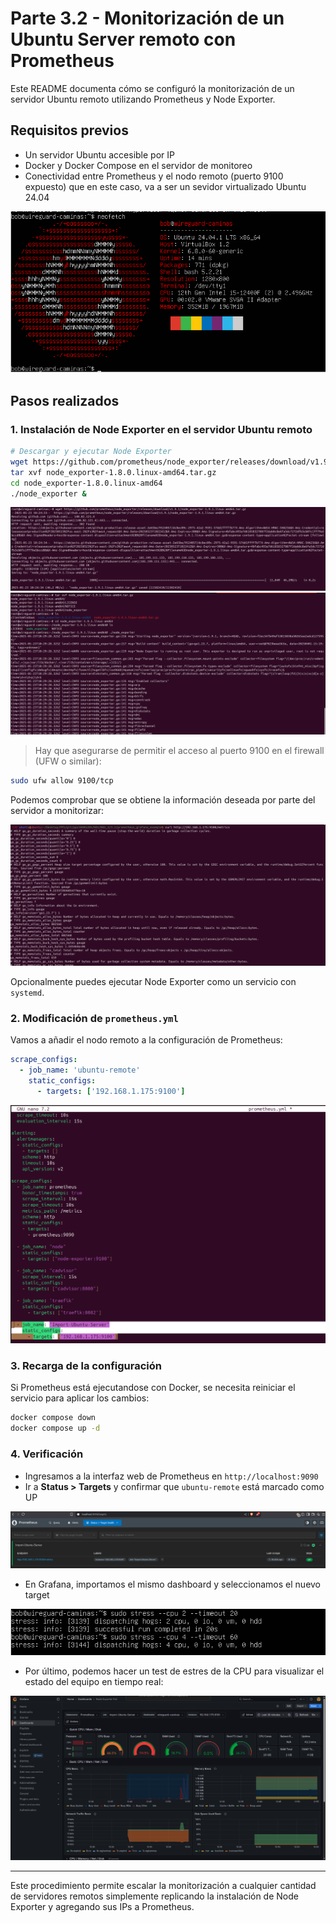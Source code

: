 # Parte 3.2 - Monitorización de un Ubuntu Server remoto con Prometheus

Este README documenta cómo se configuró la monitorización de un servidor Ubuntu remoto utilizando Prometheus y Node Exporter.

## Requisitos previos

- Un servidor Ubuntu accesible por IP
- Docker y Docker Compose en el servidor de monitoreo
- Conectividad entre Prometheus y el nodo remoto (puerto 9100 expuesto) que en este caso, va a ser un sevidor virtualizado Ubuntu 24.04

![img](./images/0-0.png)

## Pasos realizados

### 1. Instalación de Node Exporter en el servidor Ubuntu remoto

```bash
# Descargar y ejecutar Node Exporter
wget https://github.com/prometheus/node_exporter/releases/download/v1.9.1/node_exporter-1.9.1.linux-amd64.tar.gz
tar xvf node_exporter-1.8.0.linux-amd64.tar.gz
cd node_exporter-1.8.0.linux-amd64
./node_exporter &
```

![img](./images/0.png)
![img](./images/1.png)


> Hay que asegurarse de permitir el acceso al puerto 9100 en el firewall (UFW o similar):

```bash
sudo ufw allow 9100/tcp
```

Podemos comprobar que se obtiene la información deseada por parte del servidor a monitorizar:

![img](./images/2.png)

Opcionalmente puedes ejecutar Node Exporter como un servicio con `systemd`.

### 2. Modificación de `prometheus.yml`

Vamos a añadir el nodo remoto a la configuración de Prometheus:

```yaml
scrape_configs:
  - job_name: 'ubuntu-remote'
    static_configs:
      - targets: ['192.168.1.175:9100']
```

![img](./images/3.png)

### 3. Recarga de la configuración

Si Prometheus está ejecutandose con Docker, se necesita reiniciar el servicio para aplicar los cambios:

```bash
docker compose down
docker compose up -d
```

### 4. Verificación

- Ingresamos a la interfaz web de Prometheus en `http://localhost:9090`
- Ir a **Status > Targets** y confirmar que `ubuntu-remote` está marcado como UP

![img](./images/4.png)

- En Grafana, importamos el mismo dashboard y seleccionamos el nuevo target

![img](./images/5.png)

- Por último, podemos hacer un test de estres de la CPU para visualizar el estado del equipo en tiempo real:

![img](./images/6.png)

---

Este procedimiento permite escalar la monitorización a cualquier cantidad de servidores remotos simplemente replicando la instalación de Node Exporter y agregando sus IPs a Prometheus.
